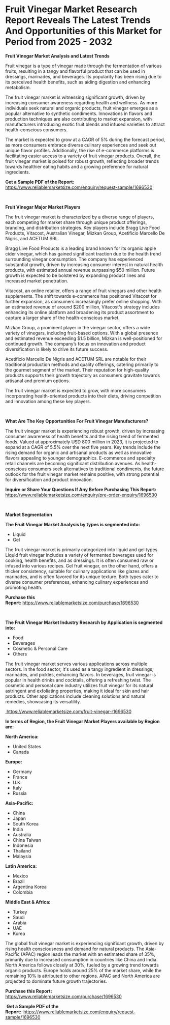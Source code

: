 <p><h1>Fruit Vinegar Market Research Report Reveals The Latest Trends And Opportunities of this Market for Period from 2025 - 2032</h1></p><p><strong>Fruit Vinegar Market Analysis and Latest Trends</strong></p>
<p><p>Fruit vinegar is a type of vinegar made through the fermentation of various fruits, resulting in a tangy and flavorful product that can be used in dressings, marinades, and beverages. Its popularity has been rising due to its perceived health benefits, such as aiding digestion and enhancing metabolism.</p><p>The fruit vinegar market is witnessing significant growth, driven by increasing consumer awareness regarding health and wellness. As more individuals seek natural and organic products, fruit vinegar emerges as a popular alternative to synthetic condiments. Innovations in flavors and production techniques are also contributing to market expansion, with manufacturers introducing exotic fruit blends and infused varieties to attract health-conscious consumers.</p><p>The market is expected to grow at a CAGR of 5% during the forecast period, as more consumers embrace diverse culinary experiences and seek out unique flavor profiles. Additionally, the rise of e-commerce platforms is facilitating easier access to a variety of fruit vinegar products. Overall, the fruit vinegar market is poised for robust growth, reflecting broader trends towards healthier eating habits and a growing preference for natural ingredients.</p></p>
<p><strong>Get a Sample PDF of the Report:&nbsp;</strong> <a href="https://www.reliablemarketsize.com/enquiry/request-sample/1696530?utm_campaign=3559&utm_medium=2&utm_source=Github&utm_content=ia&utm_term=16042025&utm_id=fruit-vinegar">https://www.reliablemarketsize.com/enquiry/request-sample/1696530</a></p>
<p>&nbsp;</p>
<p><strong>Fruit Vinegar Major Market Players</strong></p>
<p><p>The fruit vinegar market is characterized by a diverse range of players, each competing for market share through unique product offerings, branding, and distribution strategies. Key players include Bragg Live Food Products, Vitacost, Australian Vinegar, Mizkan Group, Acetificio Marcello De Nigris, and ACETUM SRL.</p><p>Bragg Live Food Products is a leading brand known for its organic apple cider vinegar, which has gained significant traction due to the health trend surrounding vinegar consumption. The company has experienced substantial growth, driven by increasing consumer interest in natural health products, with estimated annual revenue surpassing $50 million. Future growth is expected to be bolstered by expanding product lines and increased market penetration.</p><p>Vitacost, an online retailer, offers a range of fruit vinegars and other health supplements. The shift towards e-commerce has positioned Vitacost for further expansion, as consumers increasingly prefer online shopping. With an estimated revenue of around $200 million, Vitacost's strategy includes enhancing its online platform and broadening its product assortment to capture a larger share of the health-conscious market.</p><p>Mizkan Group, a prominent player in the vinegar sector, offers a wide variety of vinegars, including fruit-based options. With a global presence and estimated revenue exceeding $1.5 billion, Mizkan is well-positioned for continued growth. The company’s focus on innovation and product diversification is likely to drive its future success.</p><p>Acetificio Marcello De Nigris and ACETUM SRL are notable for their traditional production methods and quality offerings, catering primarily to the gourmet segment of the market. Their reputation for high-quality products supports their growth trajectory as consumers gravitate towards artisanal and premium options.</p><p>The fruit vinegar market is expected to grow, with more consumers incorporating health-oriented products into their diets, driving competition and innovation among these key players.</p></p>
<p>&nbsp;</p>
<p><strong>What Are The Key Opportunities For Fruit Vinegar Manufacturers?</strong></p>
<p><p>The fruit vinegar market is experiencing robust growth, driven by increasing consumer awareness of health benefits and the rising trend of fermented foods. Valued at approximately USD 800 million in 2023, it is projected to expand at a CAGR of 5.5% over the next five years. Key trends include the rising demand for organic and artisanal products as well as innovative flavors appealing to younger demographics. E-commerce and specialty retail channels are becoming significant distribution avenues. As health-conscious consumers seek alternatives to traditional condiments, the future outlook for the fruit vinegar market remains positive, with strong potential for diversification and product innovation.</p></p>
<p><strong>Inquire or Share Your Questions If Any Before Purchasing This Report:</strong> <a href="https://www.reliablemarketsize.com/enquiry/pre-order-enquiry/1696530?utm_campaign=3559&utm_medium=2&utm_source=Github&utm_content=ia&utm_term=16042025&utm_id=fruit-vinegar">https://www.reliablemarketsize.com/enquiry/pre-order-enquiry/1696530</a></p>
<p>&nbsp;</p>
<p><strong>Market Segmentation</strong></p>
<p><strong>The Fruit Vinegar Market Analysis by types is segmented into:</strong></p>
<p><ul><li>Liquid</li><li>Gel</li></ul></p>
<p><p>The fruit vinegar market is primarily categorized into liquid and gel types. Liquid fruit vinegar includes a variety of fermented beverages used for cooking, health benefits, and as dressings. It is often consumed raw or infused into various recipes. Gel fruit vinegar, on the other hand, offers a thicker consistency, suitable for culinary applications like glazes and marinades, and is often favored for its unique texture. Both types cater to diverse consumer preferences, enhancing culinary experiences and promoting health.</p></p>
<p><strong>Purchase this Report:&nbsp;</strong><a href="https://www.reliablemarketsize.com/purchase/1696530?utm_campaign=3559&utm_medium=2&utm_source=Github&utm_content=ia&utm_term=16042025&utm_id=fruit-vinegar">https://www.reliablemarketsize.com/purchase/1696530</a></p>
<p>&nbsp;</p>
<p><strong>The Fruit Vinegar Market Industry Research by Application is segmented into:</strong></p>
<p><ul><li>Food</li><li>Beverages</li><li>Cosmetic & Personal Care</li><li>Others</li></ul></p>
<p><p>The fruit vinegar market serves various applications across multiple sectors. In the food sector, it's used as a tangy ingredient in dressings, marinades, and pickles, enhancing flavors. In beverages, fruit vinegar is popular in health drinks and cocktails, offering a refreshing twist. The cosmetic and personal care industry utilizes fruit vinegar for its natural astringent and exfoliating properties, making it ideal for skin and hair products. Other applications include cleaning solutions and natural remedies, showcasing its versatility.</p></p>
<p><a href="https://www.reliablemarketsize.com/fruit-vinegar-r1696530?utm_campaign=3559&utm_medium=2&utm_source=Github&utm_content=ia&utm_term=16042025&utm_id=fruit-vinegar">&nbsp;https://www.reliablemarketsize.com/fruit-vinegar-r1696530</a></p>
<p><strong>In terms of Region, the Fruit Vinegar Market Players available by Region are:</strong></p>
<p>
    <p> <strong> North America: </strong>
        <ul>
            <li>United States</li>
            <li>Canada</li>
        </ul>
        </p> 
    <p> <strong> Europe: </strong>
        <ul>
            <li>Germany</li>
            <li>France</li>
            <li>U.K.</li>
            <li>Italy</li>
            <li>Russia</li>
        </ul>
        </p> 
    <p> <strong> Asia-Pacific: </strong>
        <ul>
            <li>China</li>
            <li>Japan</li>
            <li>South Korea</li>
            <li>India</li>
            <li>Australia</li>
            <li>China Taiwan</li>
            <li>Indonesia</li>
            <li>Thailand</li>
            <li>Malaysia</li>
        </ul>
        </p> 
    <p> <strong> Latin America: </strong>
        <ul>
            <li>Mexico</li>
            <li>Brazil</li>
            <li>Argentina Korea</li>
            <li>Colombia</li>
        </ul>
        </p> 
    <p> <strong> Middle East & Africa: </strong>
        <ul>
            <li>Turkey</li>
            <li>Saudi</li>
            <li>Arabia</li>
            <li>UAE</li>
            <li>Korea</li>
        </ul>
    </p>
    </p>
<p><p>The global fruit vinegar market is experiencing significant growth, driven by rising health consciousness and demand for natural products. The Asia-Pacific (APAC) region leads the market with an estimated share of 35%, primarily due to increased consumption in countries like China and India. North America follows closely at 30%, fueled by a growing trend towards organic products. Europe holds around 25% of the market share, while the remaining 10% is attributed to other regions. APAC and North America are projected to dominate future growth trajectories.</p></p>
<p><strong>Purchase this Report: </strong><a href="https://www.reliablemarketsize.com/purchase/1696530?utm_campaign=3559&utm_medium=2&utm_source=Github&utm_content=ia&utm_term=16042025&utm_id=fruit-vinegar">https://www.reliablemarketsize.com/purchase/1696530</a></p>
<p>&nbsp;<strong>Get a Sample PDF of the Report:&nbsp;&nbsp;</strong><a href="https://www.reliablemarketsize.com/enquiry/request-sample/1696530?utm_campaign=3559&utm_medium=2&utm_source=Github&utm_content=ia&utm_term=16042025&utm_id=fruit-vinegar">https://www.reliablemarketsize.com/enquiry/request-sample/1696530</a></p>
<p><strong></strong></p>
<p><p></p><p></p><p></p></p>